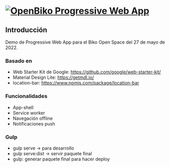 # [![OpenBiko Progressive Web App](http://www.biko2.com/wp-content/uploads/web/logo.png)](http://www.biko2.com)

## Introducción

Demo de Progressive Web App para el Biko Open Space del 27 de mayo de 2022.

### Basado en

- Web Starter Kit de Google:
  https://github.com/google/web-starter-kit/
- Material Design Lite: https://getmdl.io/
- location-bar: https://www.npmjs.com/package/location-bar

### Funcionalidades

- App-shell
- Service worker
- Navegación offline
- Notificaciones push

### Gulp

- gulp serve -> para desarrollo
- gulp serve:dist -> servir paquete final
- gulp: generar paquete final para hacer deploy
